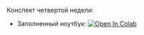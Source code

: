 Конспект четвертой недели:
 * Заполненный ноутбук: [![Open In Colab](https://colab.research.google.com/assets/colab-badge.svg)](https://colab.research.google.com/github/girafe-ai/ml-course/blob/msu_branch/week04_word_embeddings/04_word_embeddings.ipynb)
